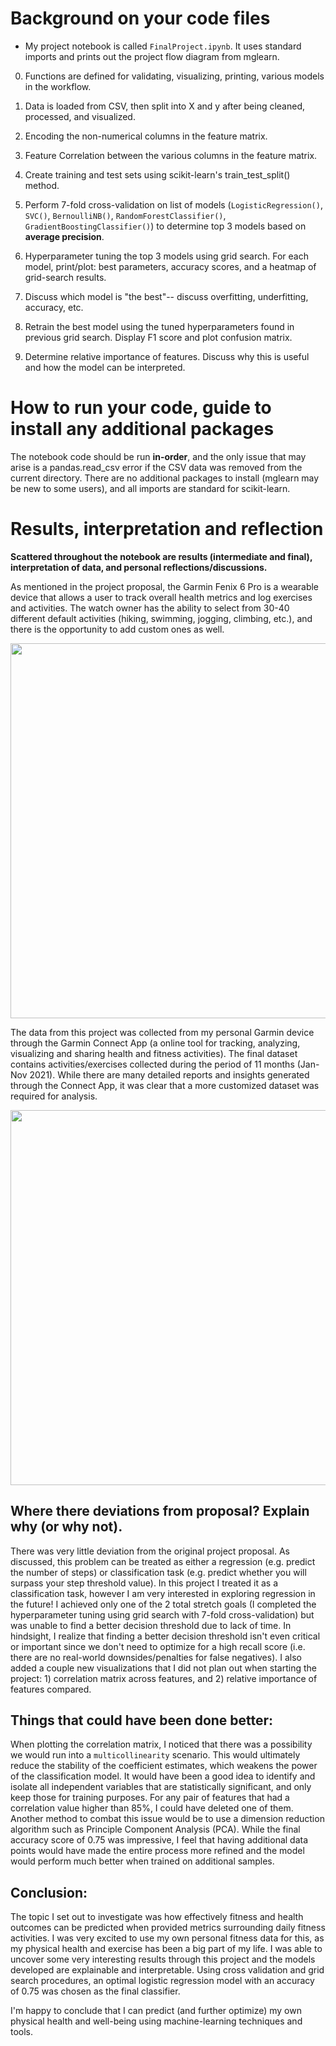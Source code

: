 # **Background on your code files**

- My project notebook is called `FinalProject.ipynb`. It uses standard imports and prints out the project flow diagram from mglearn. 

0. Functions are defined for validating, visualizing, printing, various models in the workflow.

1. Data is loaded from CSV, then split into X and y after being cleaned, processed, and visualized.

2. Encoding the non-numerical columns in the feature matrix.

3. Feature Correlation between the various columns in the feature matrix.

4. Create training and test sets using scikit-learn's train_test_split() method.

5. Perform 7-fold cross-validation on list of models (`LogisticRegression()`, `SVC()`, `BernoulliNB()`, `RandomForestClassifier()`, `GradientBoostingClassifier()`) to determine top 3 models based on **average precision**.

6. Hyperparameter tuning the top 3 models using grid search. For each model, print/plot: best parameters, accuracy scores, and a heatmap of grid-search results. 

7. Discuss which model is "the best"-- discuss overfitting, underfitting, accuracy, etc.

8. Retrain the best model using the tuned hyperparameters found in previous grid search. Display F1 score and plot confusion matrix.

9. Determine relative importance of features. Discuss why this is useful and how the model can be interpreted.



# **How to run your code, guide to install any additional packages**

The notebook code should be run **in-order**, and the only issue that may arise is a pandas.read_csv error if the CSV data was removed from the current directory. There are no additional packages to install (mglearn may be new to some users), and all imports are standard for scikit-learn.

# **Results, interpretation and reflection**

**Scattered throughout the notebook are results (intermediate and final), interpretation of data, and personal reflections/discussions.**


As mentioned in the project proposal, the Garmin Fenix 6 Pro is a wearable device that allows a user to track overall health metrics and log exercises and activities. The watch owner has the ability to select from 30-40 different default activities (hiking, swimming, jogging, climbing, etc.), and there is the opportunity to add custom ones as well.

<img src=https://github.com/ensf611-fall-2021/ml-project-zachfrena/blob/main/images/garmin_activity_select.JPG width = "600">


The data from this project was collected from my personal Garmin device through the Garmin Connect App (a online tool for tracking, analyzing, visualizing and sharing health and fitness activities). The final dataset contains activities/exercises collected during the period of 11 months (Jan-Nov 2021). While there are many detailed reports and insights generated through the Connect App, it was clear that a more customized dataset was required for analysis. 

<img src=https://github.com/ensf611-fall-2021/ml-project-zachfrena/blob/main/images/garmin_connect_dashboard.JPG width = "600">


## Where there deviations from proposal? Explain why (or why not).
There was very little deviation from the original project proposal. As discussed, this problem can be treated as either a regression (e.g. predict the number of steps) or classification task (e.g. predict whether you will surpass your step threshold value). In this project I treated it as a classification task, however I am very interested in exploring regression in the future!
I achieved only one of the 2 total stretch goals (I completed the hyperparameter tuning using grid search with 7-fold cross-validation) but was unable to find a better decision threshold due to lack of time. In hindsight, I realize that finding a better decision threshold isn't even critical or important since we don't need to optimize for a high recall score (i.e. there are no real-world downsides/penalties for false negatives). I also added a couple new visualizations that I did not plan out when starting the project: 1) correlation matrix across features, and 2) relative importance of features compared. 


## Things that could have been done better:
When plotting the correlation matrix, I noticed that there was a possibility we would run into a `multicollinearity` scenario. This would ultimately reduce the stability of the coefficient estimates, which weakens the power of the classification model. It would have been a good idea to identify and isolate all independent variables that are statistically significant, and only keep those for training purposes. For any pair of features that had a correlation value higher than 85%, I could have deleted one of them. Another method to combat this issue would be to use a dimension reduction algorithm such as Principle Component Analysis (PCA). While the final accuracy score of 0.75 was impressive, I feel that having additional data points would have made the entire process more refined and the model would perform much better when trained on additional samples.

## Conclusion:
The topic I set out to investigate was how effectively fitness and health outcomes can be predicted when provided metrics surrounding daily fitness activities. I was very excited to use my own personal fitness data for this, as my physical health and exercise has been a big part of my life. I was able to uncover some very interesting results through this project and the models developed are explainable and interpretable. Using cross validation and grid search procedures, an optimal logistic regression model with an accuracy of 0.75 was chosen as the final classifier. 

I'm happy to conclude that I can predict (and further optimize) my own physical health and well-being using machine-learning techniques and tools.
